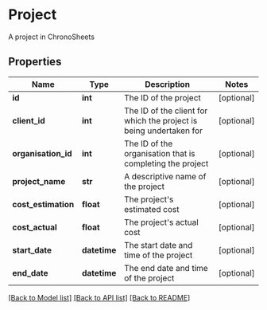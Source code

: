 # Project

A project in ChronoSheets
## Properties
Name | Type | Description | Notes
------------ | ------------- | ------------- | -------------
**id** | **int** | The ID of the project | [optional] 
**client_id** | **int** | The ID of the client for which the project is being undertaken for | [optional] 
**organisation_id** | **int** | The ID of the organisation that is completing the project | [optional] 
**project_name** | **str** | A descriptive name of the project | [optional] 
**cost_estimation** | **float** | The project&#39;s estimated cost | [optional] 
**cost_actual** | **float** | The project&#39;s actual cost | [optional] 
**start_date** | **datetime** | The start date and time of the project | [optional] 
**end_date** | **datetime** | The end date and time of the project | [optional] 

[[Back to Model list]](../README.md#documentation-for-models) [[Back to API list]](../README.md#documentation-for-api-endpoints) [[Back to README]](../README.md)


